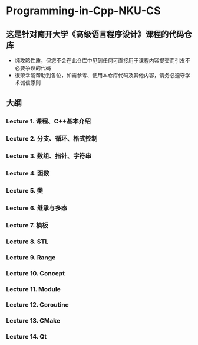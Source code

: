 # Programming-in-Cpp-NKU-CS

## 这是针对南开大学《高级语言程序设计》课程的代码仓库
* 纯攻略性质，但您不会在此仓库中见到任何可直接用于课程内容提交而引发不必要争议的代码
* 很荣幸能帮助到各位，如需参考、使用本仓库代码及其他内容，请务必遵守学术诚信原则

## 大纲
### Lecture 1. 课程、C++基本介绍
### Lecture 2. 分支、循环、格式控制
### Lecture 3. 数组、指针、字符串
### Lecture 4. 函数
### Lecture 5. 类
### Lecture 6. 继承与多态
### Lecture 7. 模板
### Lecture 8. STL
### Lecture 9. Range
### Lecture 10. Concept
### Lecture 11. Module
### Lecture 12. Coroutine
### Lecture 13. CMake
### Lecture 14. Qt